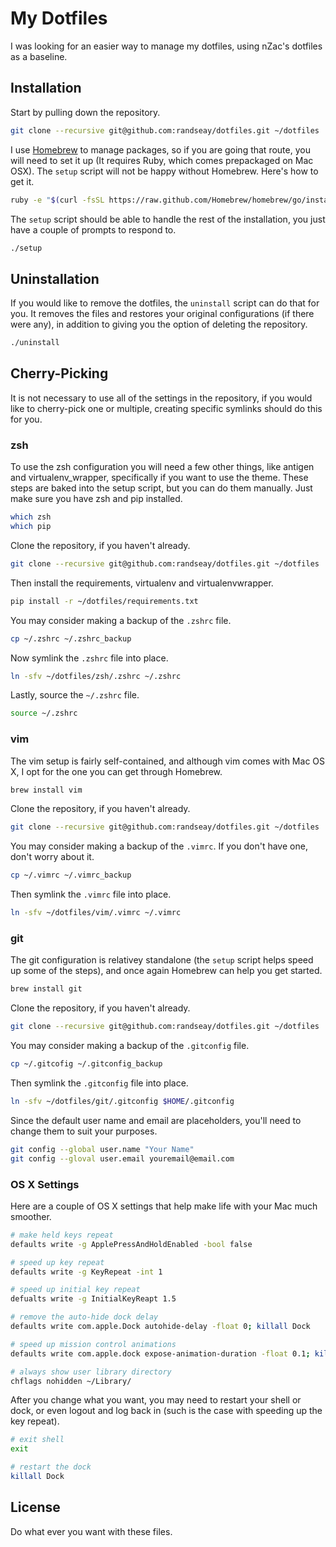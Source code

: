 # My Dotfiles

I was looking for an easier way to manage my dotfiles, using nZac's dotfiles as a baseline.

## Installation

Start by pulling down the repository.

```bash
git clone --recursive git@github.com:randseay/dotfiles.git ~/dotfiles
```

I use [Homebrew](http://brew.sh/) to manage packages, so if you are going that route, you will need to set it up (It requires Ruby, which comes prepackaged on Mac OSX). The `setup` script will not be happy without Homebrew. Here's how to get it.

```bash
ruby -e "$(curl -fsSL https://raw.github.com/Homebrew/homebrew/go/install)"
```

The `setup` script should be able to handle the rest of the installation, you just have a couple of prompts to respond to.

```bash
./setup
```

## Uninstallation

If you would like to remove the dotfiles, the `uninstall` script can do that for you. It removes the files and restores your original configurations (if there were any), in addition to giving you the option of deleting the repository.

```bash
./uninstall
```

## Cherry-Picking

It is not necessary to use all of the settings in the repository, if you would like to cherry-pick one or multiple, creating specific symlinks should do this for you.

### zsh

To use the zsh configuration you will need a few other things, like antigen and virtualenv_wrapper, specifically if you want to use the theme. These steps are baked into the setup script, but you can do them manually. Just make sure you have zsh and pip installed.

```bash
which zsh
which pip
```

Clone the repository, if you haven't already.

```bash
git clone --recursive git@github.com:randseay/dotfiles.git ~/dotfiles
```

Then install the requirements, virtualenv and virtualenvwrapper.

```bash
pip install -r ~/dotfiles/requirements.txt
```

You may consider making a backup of the `.zshrc` file.

```bash
cp ~/.zshrc ~/.zshrc_backup
```

Now symlink the `.zshrc` file into place.

```bash
ln -sfv ~/dotfiles/zsh/.zshrc ~/.zshrc
```

Lastly, source the `~/.zshrc` file.

```bash
source ~/.zshrc
```

### vim

The vim setup is fairly self-contained, and although vim comes with Mac OS X, I opt for the one you can get through Homebrew.

```bash
brew install vim
```

Clone the repository, if you haven't already.

```bash
git clone --recursive git@github.com:randseay/dotfiles.git ~/dotfiles
```

You may consider making a backup of the `.vimrc`. If you don't have one, don't worry about it.

```bash
cp ~/.vimrc ~/.vimrc_backup
```

Then symlink the `.vimrc` file into place.

```bash
ln -sfv ~/dotfiles/vim/.vimrc ~/.vimrc
```

### git

The git configuration is relativey standalone (the `setup` script helps speed up some of the steps), and once again Homebrew can help you get started.

```bash
brew install git
```

Clone the repository, if you haven't already.

```bash
git clone --recursive git@github.com:randseay/dotfiles.git ~/dotfiles
```

You may consider making a backup of the `.gitconfig` file.

```bash
cp ~/.gitcofig ~/.gitconfig_backup
```

Then symlink the `.gitconfig` file into place.

```bash
ln -sfv ~/dotfiles/git/.gitconfig $HOME/.gitconfig
```

Since the default user name and email are placeholders, you'll need to change them to suit your purposes.

```bash
git config --global user.name "Your Name"
git config --gloval user.email youremail@email.com
```

### OS X Settings

Here are a couple of OS X settings that help make life with your Mac much smoother.

```bash
# make held keys repeat
defaults write -g ApplePressAndHoldEnabled -bool false

# speed up key repeat
defaults write -g KeyRepeat -int 1

# speed up initial key repeat
defualts write -g InitialKeyReapt 1.5

# remove the auto-hide dock delay
defaults write com.apple.Dock autohide-delay -float 0; killall Dock

# speed up mission control animations
defaults write com.apple.dock expose-animation-duration -float 0.1; killall Dock

# always show user library directory
chflags nohidden ~/Library/
```

After you change what you want, you may need to restart your shell or dock, or even logout and log back in (such is the case with speeding up the key repeat).

```bash
# exit shell
exit

# restart the dock
killall Dock
```

## License
Do what ever you want with these files.
